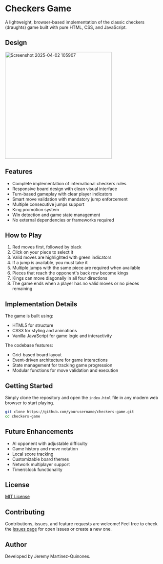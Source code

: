 # Checkers Game

A lightweight, browser-based implementation of the classic checkers (draughts) game built with pure HTML, CSS, and JavaScript.

## Design
<img width="349" alt="Screenshot 2025-04-02 105907" src="https://github.com/user-attachments/assets/1bbb2410-6986-4680-bc61-fe3dab9dbed1" />

## Features

- Complete implementation of international checkers rules
- Responsive board design with clean visual interface
- Turn-based gameplay with clear player indicators
- Smart move validation with mandatory jump enforcement
- Multiple consecutive jumps support
- King promotion system
- Win detection and game state management
- No external dependencies or frameworks required

## How to Play

1. Red moves first, followed by black
2. Click on your piece to select it
3. Valid moves are highlighted with green indicators
4. If a jump is available, you must take it
5. Multiple jumps with the same piece are required when available
6. Pieces that reach the opponent's back row become kings
7. Kings can move diagonally in all four directions
8. The game ends when a player has no valid moves or no pieces remaining

## Implementation Details

The game is built using:
- HTML5 for structure
- CSS3 for styling and animations
- Vanilla JavaScript for game logic and interactivity

The codebase features:
- Grid-based board layout
- Event-driven architecture for game interactions
- State management for tracking game progression
- Modular functions for move validation and execution

## Getting Started

Simply clone the repository and open the `index.html` file in any modern web browser to start playing.

```bash
git clone https://github.com/yourusername/checkers-game.git
cd checkers-game
```

## Future Enhancements

- AI opponent with adjustable difficulty
- Game history and move notation
- Local score tracking
- Customizable board themes
- Network multiplayer support
- Timer/clock functionality

## License

[MIT License](LICENSE)

## Contributing

Contributions, issues, and feature requests are welcome! Feel free to check the [issues page](https://github.com/yourusername/checkers-game/issues) for open issues or create a new one.

## Author

Developed by Jeremy Martinez-Quinones.
